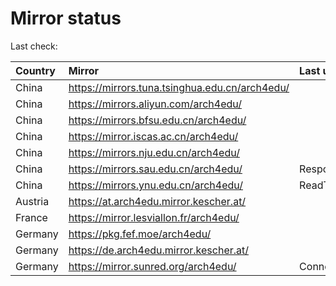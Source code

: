 <script src="./time.js"></script>
# Mirror status
Last check: <script type="text/javascript">localize(1695201463.5335639);</script>

|Country|Mirror|Last update|
|:------|:-----|:----------|
|China|https://mirrors.tuna.tsinghua.edu.cn/arch4edu/|<script type="text/javascript">localize(1695191444);</script>|
|China|https://mirrors.aliyun.com/arch4edu/|<script type="text/javascript">localize(1695148440);</script>|
|China|https://mirrors.bfsu.edu.cn/arch4edu/|<script type="text/javascript">localize(1695191444);</script>|
|China|https://mirror.iscas.ac.cn/arch4edu/|<script type="text/javascript">localize(1695148440);</script>|
|China|https://mirrors.nju.edu.cn/arch4edu/|<script type="text/javascript">localize(1695148440);</script>|
|China|https://mirrors.sau.edu.cn/arch4edu/|Response 404|
|China|https://mirrors.ynu.edu.cn/arch4edu/|ReadTimeout|
|Austria|https://at.arch4edu.mirror.kescher.at/|<script type="text/javascript">localize(1695191444);</script>|
|France|https://mirror.lesviallon.fr/arch4edu/|<script type="text/javascript">localize(1695148440);</script>|
|Germany|https://pkg.fef.moe/arch4edu/|<script type="text/javascript">localize(1695191444);</script>|
|Germany|https://de.arch4edu.mirror.kescher.at/|<script type="text/javascript">localize(1695191444);</script>|
|Germany|https://mirror.sunred.org/arch4edu/|ConnectTimeout|

<script src="./tablefilter/tablefilter.js"></script>
<script src="./table.js"></script>